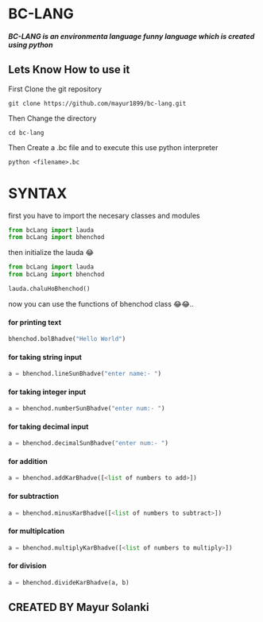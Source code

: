 # BC-LANG

##### BC-LANG is an environmenta language funny language which is created using python

## Lets Know How to use it

First Clone the git repository
```
git clone https://github.com/mayur1899/bc-lang.git
```

Then Change the directory
```
cd bc-lang
```

Then Create a <filename>.bc file
and to execute this use python interpreter

```
python <filename>.bc
```

# SYNTAX

first you have to import the necesary classes and modules

```python
from bcLang import lauda
from bcLang import bhenchod
```
then initialize the lauda 😂

```python
from bcLang import lauda
from bcLang import bhenchod

lauda.chaluHoBhenchod()
```

now you can use the functions of bhenchod class 😂😂..

#### for printing text
```python
bhenchod.bolBhadve("Hello World")
```

#### for taking string input
```python
a = bhenchod.lineSunBhadve("enter name:- ")
```

#### for taking integer input
```python
a = bhenchod.numberSunBhadve("enter num:- ")
```

#### for taking decimal input
```python
a = bhenchod.decimalSunBhadve("enter num:- ")
```

#### for addition
```python
a = bhenchod.addKarBhadve([<list of numbers to add>])
```

#### for subtraction
```python
a = bhenchod.minusKarBhadve([<list of numbers to subtract>])
```

#### for multiplcation
```python
a = bhenchod.multiplyKarBhadve([<list of numbers to multiply>])
```

#### for division
```python
a = bhenchod.divideKarBhadve(a, b)
```

## CREATED BY Mayur Solanki
